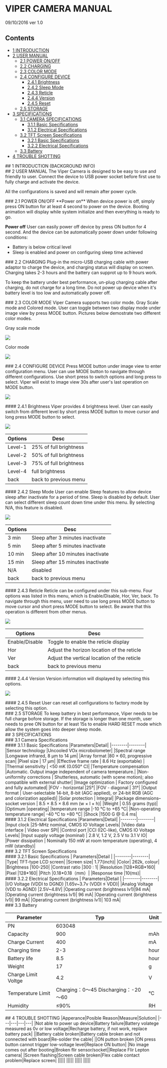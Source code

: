 # VIPER CAMERA MANUAL
09/10/2016
ver 1.0


## Contents
* [1 INTRODUCTION](#id-section1)
* [2 USER MANUAL](#id-section2)
	* [2.1 POWER ON/OFF](#id-section21)
	* [2.2 CHARGING](#id-section22)
	* [2.3 COLOR MODE](#id-section23)
	* [2.4 CONFIGURE DEVICE](#id-section24)
		* [2.4.1 Brightness](#id-section241)
		* [2.4.2 Sleep Mode](#id-section242)
		* [2.4.3 Reticle](#id-section243)
		* [2.4.4 Version](#id-section244)
		* [2.4.5 Reset](#id-section245)
	* [2.5 STORAGE](#id-section25)
* [3 SPECIFICATIONS](#id-section3)
	* [3.1 CAMERA SPECIFICATIONS](#id-section31)
		* [3.1.1 Basic Specifications](#id-section311)
		* [3.1.2 Electrical Specifications](#id-section312)
	* [3.2 TFT Screen Specifications](#id-section32)
		* [3.2.1 Basic Specifications](#id-section321)
		* [3.2.2 Electrical Specifications](#id-section322)
	* [3.3 Battery](#id-section33)
* [4 TROUBLE SHOTTING](#id-section4)

<div id='id-section1'/>
## 1 INTRODUCTION
(BACKGROUND INFO)


<div id='id-section2'/>
## 2 USER MANUAL
The Viper Camera is designed to be easy to use and friendly to user. Connect the device to USB power socket before first use to fully charge and activate the device.

All the configurations is saved and will remain after power cycle. 

<div id='id-section21'/>
### 2.1 POWER ON/OFF
**Power on**
When device power is off, simply press ON button for at least 4 second to power on the device. Booting animation will display while system initialize and then everything is ready to go.

**Power off**
User can easily power off device by press ON button for 4 second. And the device can be automatically power down under following conditions:
* Battery is below critical level
* Sleep is enabled and power on configuring sleep time achieved

<div id='id-section22'/>
### 2.2 CHARGING
Plug-in the micro-USB charging cable with power adaptor to charge the device, and charging status will display on screen. Charging takes 2-3 hours and the battery can supprot up to 9 hours work.

To keep the battery under best performance, un-plug charging cable after charging, do not charge for a long time. Do not power up device when it's battery level is too low and automatically power off.


<div id='id-section23'/>
### 2.3 COLOR MODE
Viper Camera supports two color mode. Gray Scale mode and Colored mode. User can toggle between two display mode under image view by press MODE button. Pictures below demostrate two different color modes.

Gray scale mode

![](https://github.com/uestc-maddog/Flir_Camera/blob/master/Flir%20Doc/picture/scale.bmp)

Color mode

![](https://github.com/uestc-maddog/Flir_Camera/blob/master/Flir%20Doc/picture/color.bmp)


<div id='id-section24'/>
### 2.4 CONFIGURE DEVICE
Press MODE button under image view to enter configuration menu. User can use MODE button to navigate through different configurations. Use short press to switch options and long press to select. Viper will exist to image view 30s after user's last operation on MODE button.

![](https://github.com/uestc-maddog/Flir_Camera/blob/master/Flir%20Doc/picture/content.bmp)

<div id='id-section241'/>
#### 2.4.1 Brightness
Viper provides 4 brightness level. User can easily switch from different level by short press MODE button to move cursor and long press MODE button to select.

![](https://github.com/uestc-maddog/Flir_Camera/blob/master/Flir%20Doc/picture/content_brightness.bmp)

|Options|Desc|
|---|---|
|Level-1|25% of full brightness|
|Level-2|50% of full brightness|
|Level-3|75% of full brightness|
|Level-4|full brightness|
|back|back to previous menu|

<div id='id-section242'/>
#### 2.4.2 Sleep Mode
User can enable Sleep features to allow device sleep after inactivate for a period of time. Sleep is disabled by default. User can select different sleep count down time under this menu. By selecting N/A, this feature is disabled.

![](https://github.com/uestc-maddog/Flir_Camera/blob/master/Flir%20Doc/picture/content_sleep.bmp)

|Options|Desc|
|---|---|
|3 min|Sleep after 3 minutes inactivate|
|5 min|Sleep after 5 minutes inactivate|
|10 min|Sleep after 10 minutes inactivate|
|15 min|Sleep after 15 minutes inactivate|
|N/A|disabled|
|back|back to previous menu|

<div id='id-section243'/>
#### 2.4.3 Reticle
Reticle can be configured under this sub-menu. Four options was listed in this menu, which is Enable/Disable, Hor, Ver, back. To navigate through this menu, user need to use long press MODE button to move cursor and short press MODE button to select. Be aware that this operation is different from other menus.

![](https://github.com/uestc-maddog/Flir_Camera/blob/master/Flir%20Doc/picture/oumu.jpg)

|Options|Desc|
|---|---|
|Enable/Disable|Toggle to enable the reticle display|
|Hor|Adjust the horizon location of the reticle|
|Ver|Adjust the vertical location of the reticle|
|back|back to previous menu|

<div id='id-section244'/>
#### 2.4.4 Version
Version information will displayed by selecting this options. 

![](https://github.com/uestc-maddog/Flir_Camera/blob/master/Flir%20Doc/picture/version.png)

<div id='id-section245'/>
#### 2.4.5 Reset
User can reset all configurations to factory mode by selecting this option.


<div id='id-section25'/>
### 2.5 STORAGE
To keep battery in best performance, Viper needs to be full charge bofore storage. If the storage is longer than one month, user needs to pree ON button for at least 15s to enable HARD RESET mode which allow the system goes into deeper sleep mode.

<div id='id-section3'/>
## 3 SPECIFICATIONS

<div id='id-section31'/>
### 3.1 Camera Specifications

<div id='id-section311'/>
#### 3.1.1 Basic Specifications
|Parameters|Detail|
|--------|--------|
|Sensor technology 	|Uncooled VOx microbolometer|
|Spectral range 	|Longwave infrared, 8 μm to 14 μm|
|Array format 	|80 × 60, progressive scan|
|Pixel size |	17 μm|
|Effective frame rate 	|	8.6 Hz (exportable)	|
|Thermal sensitivity | <50 mK (0.050° C)|
|Temperature compensation |Automatic. Output image independent of camera temperature.|
|Non-uniformity corrections |	Shutterless, automatic (with scene motion); also compatible with external shutter|
|Image optimization |	Factory configured and fully automated|
|FOV - horizontal 	|25°|
|FOV - diagonal 		|	31°|
|Output format |	User-selectable 14-bit, 8-bit (AGC applied), or 24-bit RGB (AGC and colorization applied)|
|Solar protection	|			Integral|
|Package dimensions–socket version	|		8.5 × 8.5 × 8.6 mm (w × l × h)|
|Weight 	|	0.55 grams (typ)|
|Optimum |operating|
|temperature range	 |-10 °C to +65 °C|
|Non-operating temperature range|	-40 °C to +80 °C|
|Shock 	|1500 G @ 0.4 ms|


<div id='id-section312'/>
#### 3.1.2 Electrical Specifications
|Parameters|Detail|
|--------|--------|
|Input clock 	|25-MHz nominal, CMOS IO Voltage Levels|
|Video data interface |	Video over SPI|
|Control port 	|CCI (I2C-like), CMOS IO Voltage Levels|
|Input supply voltage (nominal) |	2.8 V, 1.2 V, 2.5 V to 3.1 V IO|
|Power dissipation |	Nominally 150 mW at room temperature (operating), 4 mW (standby)|

<div id='id-section32'/>
### 3.2 TFT Screen Specifications

<div id='id-section321'/>
#### 3.2.1 Basic Specifications
| Parameters|Detail  |
|--------|--------|
|Type|	TFT-type LCD screen|
|Screen size| 	1.77(inch)|
|Color| 	262k, colour|
|Brightness 	|100-250|
|Contrast ratio 	|300 : 1|
|Resolution 		|128*RGB*160|
|Pixel 	|128*160|
|Pitch		|0.18*0.18（mm）|
|Response time	|10(ms)|

<div id='id-section322'/>
#### 3.2.2 Electrical Specifications
| Parameters|Detail  |
|--------|--------|
|I/O Voltage (VDDI to DGND)	|1.65v~3.7v (VDDI ≤ VDD)|
|Analog Voltage (VDD to AGND)	|2.5V~4.8V|
|Operating current	(brightness lv1)|94 mA|
|Operating current	(brightness lv1)| 96 mA|
|Operating current	(brightness lv1)| 99 mA|
|Operating current	(brightness lv1)| 103 mA|

<div id='id-section33'/>
### 3.3 Battery

| Parameter| Typ| Unit|
|---|---|---|
| PN|603048||
| Capacity|900|mAh|
| Charge Current|400|mA|
|Charging time|2-3| hour|
|Battery life|8.5|hour	|
| Weight|17 |g|
|Charge Limit Voltge|4.2|V|
| Temperature Limit|Charging：0～45 Discharging：-20～60| °C|
| Humidity|≤90%|RH|

<div id='id-section4'/>
## 4 TROUBLE SHOTTING
|Apperance|Posible Reason|Measure|Solution|
|---|---|---|---|
|Not able to power up device|Battery failure|Battery volatege measured as 0v or low voltage|Recharge battery, if not work, replace battery pack|
||Battery cable broken|Battery cable broken and not connected with board|Re-solder the cable|
||ON putton broken |ON press button cannot trigger low-voltage level|Replace ON button|
|No image comes out after booting|Broken flir sensor/socket||Replace Flir Lepton camera|
|Screen flashing|Screen cable broken|Flex cable contact problem|Replace screen|
|||||
|||||
|||||
|||||


